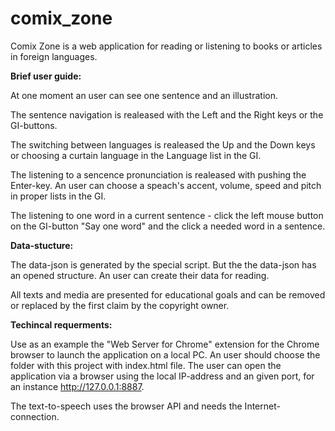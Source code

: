 # comix_zone

Comix Zone is a web application for reading or listening to books or articles in foreign languages.

**Brief user guide:**

At one moment an user can see one sentence and an illustration.

The sentence navigation is realeased with the Left and the Right keys or the GI-buttons.

The switching between languages is realeased the Up and the Down keys or choosing a curtain language in the Language list in the GI.

The listening to a sencence pronunciation is realeased with pushing the Enter-key. An user can choose a speach's accent, volume, speed and pitch in proper lists in the GI.

The listening to one word in a current sentence - click the left mouse button on the GI-button "Say one word" and the click a needed word in a sentence.

**Data-stucture:**

The data-json is generated by the special script. But the the data-json has an opened structure. An user can create their data for reading.

All texts and media are presented for educational goals and can be removed or replaced by the first claim by the copyright owner.

**Techincal requerments:**

Use as an example the "Web Server for Chrome" extension for the Chrome browser to launch the application on a local PC. An user should choose the folder with this project with index.html file. The user can open the application via a browser using the local IP-address and an given port, for an instance http://127.0.0.1:8887.

The text-to-speech uses the browser API and needs the Internet-connection.
